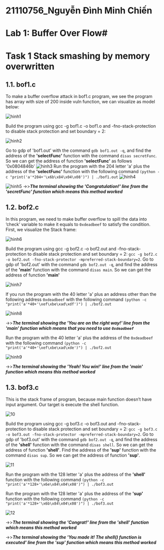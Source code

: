# 21110756_Nguyễn Đình Minh Chiến
# Lab 1: Buffer Over Flow#
# Task 1 Stack smashing by memory overwritten
## 1.1. bof1.c
To make a buffer overflow attack in bof1.c program, we see the program has array with size of 200 inside vuln function, we can visualize as model below:

![hinh1](1.PNG)


Build the program using gcc -g bof1.c -o bof1.o and -fno-stack-protection to disable stack protection and set boundary = 2:

![hinh2](2.jpg)

Go to gdp of 'bof1.out' with the command `gdb bof1.out -q`, and find the address of the **'selectFunc'** function with the command `disas secretFunc`. So we can get the address of function **'selectFunc'** as follows '0x0804846b'
 ![hinh3](3.jpg)
Run the program with the 204 letter 'a' plus the address of the **'selectFunc'** function with the following command `(python -c "print('a'*204+'\x6b\x84\x04\x08')") | ./bof1.out`
 ![hinh4](4.png)

![hinh5](5.JPG)
->>***The terminal showing the 'Congratulation!' line from the 'secretFunc' function which means this method worked***

## 1.2. bof2.c
In this program, we need to make buffer overflow to spill the data into ‘check’ variable to make it equals to `0xdeadbeef` to satisfy the condition.
First, we visualize the Stack frame:

![hinh6](6.png)

Build the program using gcc -g bof2.c -o bof2.out and -fno-stack-protection to disable stack protection and set boundary = 2: `gcc -g bof2.c -o bof2.out -fno-stack-protector -mpreferred-stack-boundary=2`. Go to gdp of 'bof2.out' with the command `gdb bof2.out -q`, and find the address of the **'main'** function with the command `disas main`. So we can get the address of function **'main'** 

![hinh7](7.jpg)

If you run the program with the 40 letter 'a' plus an address other than the following address `0xdeadbeef` with the following command `(python -c "print('a'*40+'\xef\xbe\xad\xdf')") | ./bof2.out`

![hinh8](8.jpg)

->>***The terminal showing the 'You are on the right way!' line from the 'main' function which means that you need to use `0xdeadbeef`***

Run the program with the 40 letter 'a' plus the address of the `0xdeadbeef` with the following command `(python -c "print('a'*40+'\xef\xbe\xad\xde')") | ./bof2.out`

![hinh9](9.jpg)

->>***The terminal showing the 'Yeah! You win!' line from the 'main' function which means this method worked***

## 1.3. bof3.c
This is the stack frame of program, because main function doesn’t have input argument. Our target is execute the shell function.

![10](10.png)

Build the program using gcc -g bof3.c -o bof3.out and -fno-stack-protection to disable stack protection and set boundary = 2: `gcc -g bof3.c -o bof3.out -fno-stack-protector -mpreferred-stack-boundary=2`. Go to gdp of 'bof3.out' with the command `gdb bof2.out -q`, and find the address of the **'shell'** function with the command `disas shell`. So we can get the address of function **'shell'**. Find the address of the **'sup'** function with the command `disas sup`. So we can get the address of function **'sup'**.

![11](11.jpg)

Run the program with the 128 letter 'a' plus the address of the **'shell'** function with the following command `(python -c "print('a'*128+'\x6e\x84\x04\x08')") | ./bof3.out`

Run the program with the 128 letter 'a' plus the address of the **'sup'** function with the following command `(python -c "print('a'*128+'\x6b\x84\x04\x08')") | ./bof3.out`

![12](12.jpg)

->>***The terminal showing the 'Congrat!' line from the 'shell' function which means this method worked***

->>***The terminal showing the 'You made it! The shell() function is executed' line from the 'sup' function which means this method worked***














